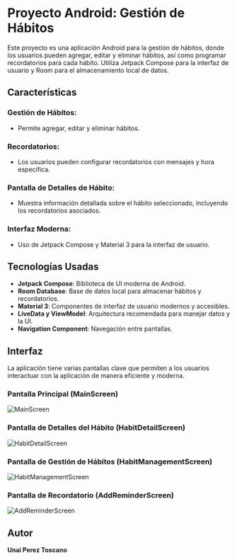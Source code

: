 # Proyecto Android: Gestión de Hábitos

Este proyecto es una aplicación Android para la gestión de hábitos, donde los usuarios pueden agregar, editar y eliminar hábitos, así como programar recordatorios para cada hábito. Utiliza Jetpack Compose para la interfaz de usuario y Room para el almacenamiento local de datos.

## Características

### Gestión de Hábitos:
- Permite agregar, editar y eliminar hábitos.

### Recordatorios:
- Los usuarios pueden configurar recordatorios con mensajes y hora específica.

### Pantalla de Detalles de Hábito:
- Muestra información detallada sobre el hábito seleccionado, incluyendo los recordatorios asociados.

### Interfaz Moderna:
- Uso de Jetpack Compose y Material 3 para la interfaz de usuario.

## Tecnologías Usadas

- **Jetpack Compose**: Biblioteca de UI moderna de Android.
- **Room Database**: Base de datos local para almacenar hábitos y recordatorios.
- **Material 3**: Componentes de interfaz de usuario modernos y accesibles.
- **LiveData y ViewModel**: Arquitectura recomendada para manejar datos y la UI.
- **Navigation Component**: Navegación entre pantallas.

## Interfaz

La aplicación tiene varias pantallas clave que permiten a los usuarios interactuar con la aplicación de manera eficiente y moderna.

### Pantalla Principal (MainScreen)
![MainScreen]()


### Pantalla de Detalles del Hábito (HabitDetailScreen)
![HabitDetailScreen](https://github.com/unai5665/ProyectoAndroidFinal/blob/master/MainScreen.PNG)


### Pantalla de Gestión de Hábitos (HabitManagementScreen)
![HabitManagementScreen](https://github.com/unai5665/ProyectoAndroidFinal/blob/master/HabitManagementScreen.PNG)


### Pantalla de Recordatorio (AddReminderScreen)
![AddReminderScreen](https://github.com/unai5665/ProyectoAndroidFinal/blob/master/AddReminderScreen.PNG)


## Autor
**Unai Perez Toscano**
